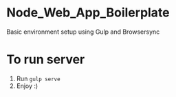 # Node_Web_App_Boilerplate
Basic environment setup using Gulp and Browsersync

# To run server
1.  Run `gulp serve`
2.  Enjoy :)
